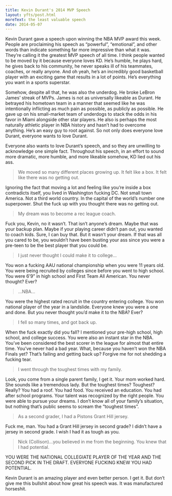```yaml
---
title: Kevin Durant's 2014 MVP Speech
layout: yfts/post.html
moreText: the least valuable speech
date: 2014-05-07
---
```

Kevin Durant gave a speech upon winning the NBA MVP award this week. People are proclaiming his speech as “powerful”, “emotional”, and other words than indicate something far more impressive than what it was. They’re calling it the greatest MVP speech of all time. I think people wanted to be moved by it because everyone loves KD. He’s humble, he plays hard, he gives back to his community, he never speaks ill of his teammates, coaches, or really anyone. And oh yeah, he’s an incredibly good basketball player with an exciting game that results in a lot of points. He’s everything you want in a sports superstar.



Somehow, despite all that, he was also the underdog. He broke LeBron James’ streak of MVPs. James is not as universally likeable as Durant. He betrayed his hometown team in a manner that seemed like he was intentionally inflicting as much pain as possible, as publicly as possible. He gave up on his small-market team of underdogs to stack the odds in his favor in Miami alongside other star players. He also is perhaps the most naturally athletic player in NBA history and hasn’t had to overcome anything. He’s an easy guy to root against. So not only does everyone love Durant, everyone wants to love Durant.



Everyone also wants to love Durant’s speech, and so they are unwilling to acknowledge one simple fact. Throughout his speech, in an effort to sound more dramatic, more humble, and more likeable somehow, KD lied out his ass.

>We moved so many different places growing up. It felt like a box. It felt like there was no getting out.

Ignoring the fact that moving a lot and feeling like you’re inside a box contradicts itself, you lived in Washington fucking DC. Not small town America. Not a third world country. In the capital of the world’s number one superpower. Shut the fuck up with you thought there was no getting out.

>My dream was to become a rec league coach.

Fuck you, Kevin, no it wasn’t. That isn’t anyone’s dream. Maybe that was your backup plan. Maybe if your playing career didn’t pan out, you wanted to coach kids. Sure, I can buy that. But it wasn’t your dream. If that was all you cared to be, you wouldn’t have been busting your ass since you were a pre-teen to be the best player that you could be.

>I just never thought I could make it to college…

You won a fucking AAU national championship when you were 11 years old. You were being recruited by colleges since before you went to high school. You were 6’9” in high school and First Team All American. You never thought? Ever?

>…NBA…

You were the highest rated recruit in the country entering college. You won national player of the year in a landslide. Everyone knew you were a one and done. But you never thought you’d make it to the NBA? Ever?

>I fell so many times, and got back up.

When the fuck exactly did you fall? I mentioned your pre-high school, high school, and college success. You were also an instant star in the NBA. You’ve been considered the best scorer in the league for almost that entire time. You’ve never had a bad year. What, because you haven’t won the NBA Finals yet? That’s failing and getting back up? Forgive me for not shedding a fucking tear.

>I went through the toughest times with my family.

Look, you come from a single parent family, I get it. Your mom worked hard. She sounds like a tremendous lady. But the toughest times? Toughest? Really? You had a roof. You had food. You received an education. You had after school programs. Your talent was recognized by the right people. You were able to pursue your dreams. I don’t know all of your family’s situation, but nothing that’s public seems to scream the “toughest times”.

>As a second grader, I had a Pistons Grant Hill jersey.

Fuck me, man. You had a Grant Hill jersey in second grade? I didn’t have a jersey in second grade. I wish I had it as tough as you.

>Nick (Collison)…you believed in me from the beginning. You knew that I had potential.

YOU WERE THE NATIONAL COLLEGIATE PLAYER OF THE YEAR AND THE SECOND PICK IN THE DRAFT. EVERYONE FUCKING KNEW YOU HAD POTENTIAL.

Kevin Durant is an amazing player and even better person. I get it. But don’t give me this bullshit about how great his speech was. It was manufactured horseshit.